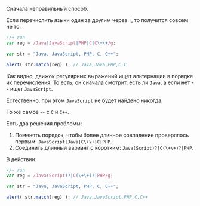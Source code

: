 Сначала неправильный способ.

Если перечислить языки один за другим через `|`, то получится совсем не то:

```js
//+ run
var reg = /Java|JavaScript|PHP|C|C\+\+/g;

var str = "Java, JavaScript, PHP, C, C++";

alert( str.match(reg) ); // Java,Java,PHP,C,C
```

Как видно, движок регулярных выражений ищет альтернации в порядке их перечисления. То есть, он сначала смотрит, есть ли <code class="match">Java</code>, а если нет -- ищет <code class="match">JavaScript</code>.

Естественно, при этом <code class="match">JavaScript</code> не будет найдено никогда. 

То же самое -- с <code class="match">C</code> и <code class="match">C++</code>.

Есть два решения проблемы:

<ol>
<li>Поменять порядок, чтобы более длинное совпадение проверялось первым: <code class="pattern">JavaScript|Java|C\+\+|C|PHP</code>.</li>
<li>Соединить длинный вариант с коротким: <code class="pattern">Java(Script)?|C(\+\+)?|PHP</code>.</li>
</ol>

В действии:

```js
//+ run
var reg = /Java(Script)?|C(\+\+)?|PHP/g;

var str = "Java, JavaScript, PHP, C, C++";

alert( str.match(reg) ); // Java,JavaScript,PHP,C,C++
```
